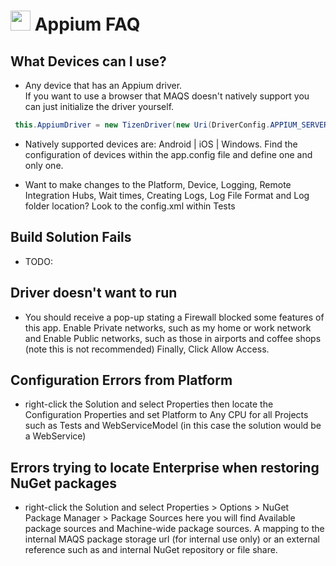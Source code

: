 # <img src="resources/MAQS.jpg" height="32" width="32"> Appium FAQ

## What Devices can I use?
- Any device that has an Appium driver.  
  If you want to use a browser that MAQS doesn't natively support you can just initialize the driver yourself.
```java
 this.AppiumDriver = new TizenDriver(new Uri(DriverConfig.APPIUM_SERVER_URI), option);
```
- Natively supported devices are:  Android | iOS | Windows.
  Find the configuration of devices within the app.config file and define one and only one.

- Want to make changes to the Platform, Device, Logging, Remote Integration Hubs, Wait times, Creating Logs, Log File Format and Log folder location? Look to the config.xml within Tests

## Build Solution Fails
- TODO:

## Driver doesn't want to run
- You should receive a pop-up stating a Firewall blocked some features of this app.  Enable Private networks, such as my home or work network and Enable Public networks, such as those in airports and coffee shops (note this is not recommended) Finally, Click Allow Access.

## Configuration Errors from Platform
- right-click the Solution and select Properties then locate the Configuration Properties and set Platform to Any CPU for all Projects such as Tests and WebServiceModel (in this case the solution would be a WebService)

## Errors trying to locate Enterprise when restoring NuGet packages
- right-click the Solution and select Properties > Options > NuGet Package Manager > Package Sources  here you will find Available package sources and Machine-wide package sources.
A mapping to the internal MAQS package storage url (for internal use only) or an external reference such as and internal NuGet repository or file share.